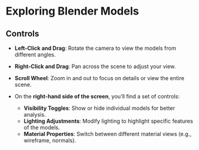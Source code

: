 # **Exploring Blender Models**
## **Controls**
  - **Left-Click and Drag**: Rotate the camera to view the models from different angles.
  - **Right-Click and Drag**: Pan across the scene to adjust your view.
  - **Scroll Wheel**: Zoom in and out to focus on details or view the entire scene.
 
  - On the **right-hand side of the screen**, you’ll find a set of controls:
    - **Visibility Toggles**: Show or hide individual models for better analysis.
    - **Lighting Adjustments**: Modify lighting to highlight specific features of the models.
    - **Material Properties**: Switch between different material views (e.g., wireframe, normals).
